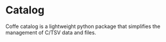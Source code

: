 # Catalog
Coffe catalog is a lightweight python package that simplifies the management of C/TSV data and files.
